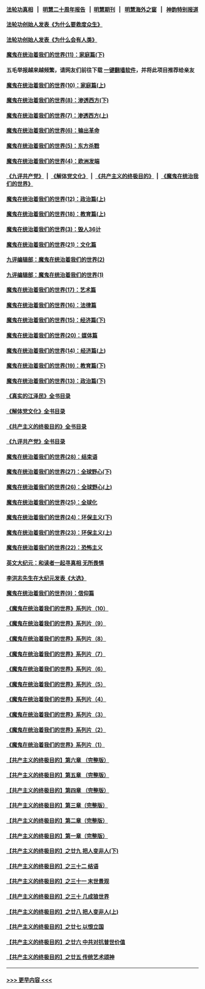 #### [法轮功真相](https://github.com/gfw-breaker/truth/blob/master/README.md?t=0) &nbsp;&nbsp;|&nbsp;&nbsp; [明慧二十周年报告](https://github.com/gfw-breaker/mh-reports/blob/master/README.md?t=0) &nbsp;&nbsp;|&nbsp;&nbsp;[明慧期刊](https://github.com/gfw-breaker/mh-qikan) &nbsp;&nbsp;|&nbsp;&nbsp; [明慧海外之窗](https://github.com/gfw-breaker/mh-news/blob/master/README.md?t=0) &nbsp;&nbsp;|&nbsp;&nbsp; [神韵特别报道](https://github.com/gfw-breaker/mh-news/blob/master/shenyun.md?t=0)
#### [法轮功创始人发表《为什么要救度众生》](../pages/nsc422/n13975246.md?t=06242143) 
#### [法轮功创始人发表《为什么会有人类》](../pages/nsc422/n13912117.md?t=06242143) 
#### [魔鬼在统治着我们的世界(11)：家庭篇(下)](../pages/nsc422/n10440961.md?t=06242143) 
#### 五毛举报越来越频繁，请网友们前往下载 [一键翻墙软件](https://github.com/gfw-breaker/ssr-accounts)，并将此项目推荐给亲友
#### [魔鬼在统治着我们的世界(10)：家庭篇(上)](../pages/nsc422/n10435448.md?t=06242143) 
#### [魔鬼在统治着我们的世界(8)：渗透西方(下)](../pages/nsc422/n10429603.md?t=06242143) 
#### [魔鬼在统治着我们的世界(7)：渗透西方(上)](../pages/nsc422/n10426013.md?t=06242143) 
#### [魔鬼在统治着我们的世界(6)：输出革命](../pages/nsc422/n10421536.md?t=06242143) 
#### [魔鬼在统治着我们的世界(5)：东方杀戮](../pages/nsc422/n10417707.md?t=06242143) 
#### [魔鬼在统治着我们的世界(4)：欧洲发端](../pages/nsc422/n10414890.md?t=06242143) 
#### [《九评共产党》](https://github.com/begood0513/9ping.md/blob/master/README.md) &nbsp;|&nbsp; [《解体党文化》](../../../../jtdwh.md/blob/master/README.md)  &nbsp;|&nbsp; [《共产主义的终极目的》](../../../../gczydzjmd.md/blob/master/README.md) &nbsp;|&nbsp; [《魔鬼在统治我们的世界》](../../../../mgztzwmdsj.md/blob/master/README.md) 
#### [魔鬼在统治着我们的世界(12)：政治篇(上)](../pages/nsc422/n10444576.md?t=06242143) 
#### [魔鬼在统治着我们的世界(18)：教育篇(上)](../pages/nsc422/n10526970.md?t=06242143) 
#### [魔鬼在统治着我们的世界(3)：毁人36计](../pages/nsc422/n10411583.md?t=06242143) 
#### [魔鬼在统治着我们的世界(21)：文化篇](../pages/nsc422/n10597706.md?t=06242143) 
#### [九评编辑部：魔鬼在统治着我们的世界(2)](../pages/nsc422/n10410036.md?t=06242143) 
#### [九评编辑部：魔鬼在统治着我们的世界(1)](../pages/nsc422/n10406825.md?t=06242143) 
#### [魔鬼在统治着我们的世界(17)：艺术篇](../pages/nsc422/n10499093.md?t=06242143) 
#### [魔鬼在统治着我们的世界(16)：法律篇](../pages/nsc422/n10485969.md?t=06242143) 
#### [魔鬼在统治着我们的世界(15)：经济篇(下)](../pages/nsc422/n10469975.md?t=06242143) 
#### [魔鬼在统治着我们的世界(20)：媒体篇](../pages/nsc422/n10586579.md?t=06242143) 
#### [魔鬼在统治着我们的世界(14)：经济篇(上)](../pages/nsc422/n10457370.md?t=06242143) 
#### [魔鬼在统治着我们的世界(19)：教育篇(下)](../pages/nsc422/n10564808.md?t=06242143) 
#### [魔鬼在统治着我们的世界(13)：政治篇(下)](../pages/nsc422/n10448270.md?t=06242143) 
#### [《真实的江泽民》全书目录](../pages/nsc422/n13721399.md?t=06242143) 
#### [《解体党文化》全书目录](../pages/nsc422/n13721157.md?t=06242143) 
#### [《共产主义的终极目的》全书目录](../pages/nsc422/n13721048.md?t=06242143) 
#### [《九评共产党》全书目录](../pages/nsc422/n13708085.md?t=06242143) 
#### [魔鬼在统治着我们的世界(28)：结束语](../pages/nsc422/n10936246.md?t=06242143) 
#### [魔鬼在统治着我们的世界(27)：全球野心(下)](../pages/nsc422/n10928319.md?t=06242143) 
#### [魔鬼在统治着我们的世界(26)：全球野心(上)](../pages/nsc422/n10900318.md?t=06242143) 
#### [魔鬼在统治着我们的世界(25)：全球化](../pages/nsc422/n10788205.md?t=06242143) 
#### [魔鬼在统治着我们的世界(24)：环保主义(下)](../pages/nsc422/n10695307.md?t=06242143) 
#### [魔鬼在统治着我们的世界(23)：环保主义(上)](../pages/nsc422/n10688613.md?t=06242143) 
#### [魔鬼在统治着我们的世界(22)：恐怖主义](../pages/nsc422/n10614727.md?t=06242143) 
#### [英文大纪元：和读者一起寻真相 无所畏惧](../pages/nsc422/n12542027.md?t=06242143) 
#### [李洪志先生在大纪元发表《大选》](../pages/nsc422/n12534746.md?t=06242143) 
#### [魔鬼在统治着我们的世界(9)：信仰篇](../pages/nsc422/n10432159.md?t=06242143) 
#### [《魔鬼在统治着我们的世界》系列片（10）](../pages/nsc422/n12292670.md?t=06242143) 
#### [《魔鬼在统治着我们的世界》系列片（9）](../pages/nsc422/n12290859.md?t=06242143) 
#### [《魔鬼在统治着我们的世界》系列片（8）](../pages/nsc422/n12287445.md?t=06242143) 
#### [《魔鬼在统治着我们的世界》系列片（7）](../pages/nsc422/n12283425.md?t=06242143) 
#### [《魔鬼在统治着我们的世界》系列片（6）](../pages/nsc422/n12282314.md?t=06242143) 
#### [《魔鬼在统治着我们的世界》系列片（5）](../pages/nsc422/n12281419.md?t=06242143) 
#### [《魔鬼在统治着我们的世界》系列片（4）](../pages/nsc422/n12274024.md?t=06242143) 
#### [《魔鬼在统治着我们的世界》系列片（3）](../pages/nsc422/n12271322.md?t=06242143) 
#### [《魔鬼在统治着我们的世界》系列片（2）](../pages/nsc422/n12269049.md?t=06242143) 
#### [《魔鬼在统治着我们的世界》系列片（1）](../pages/nsc422/n12267575.md?t=06242143) 
#### [【共产主义的终极目的】第六章 （完整版）](../pages/nsc422/n11428913.md?t=06242143) 
#### [【共产主义的终极目的】第五章 （完整版）](../pages/nsc422/n11428912.md?t=06242143) 
#### [【共产主义的终极目的】第四章 （完整版）](../pages/nsc422/n11428907.md?t=06242143) 
#### [【共产主义的终极目的】第三章（完整版）](../pages/nsc422/n11428848.md?t=06242143) 
#### [【共产主义的终极目的】第二章（完整版）](../pages/nsc422/n11428831.md?t=06242143) 
#### [【共产主义的终极目的】第一章（完整版）](../pages/nsc422/n11417651.md?t=06242143) 
#### [【共产主义的终极目的】之廿九 把人变非人(下)](../pages/nsc422/n11344140.md?t=06242143) 
#### [【共产主义的终极目的】之三十二 结语](../pages/nsc422/n11360535.md?t=06242143) 
#### [【共产主义的终极目的】之三十一 末世景观](../pages/nsc422/n11351129.md?t=06242143) 
#### [【共产主义的终极目的】之三十 几成狼世界](../pages/nsc422/n11348280.md?t=06242143) 
#### [【共产主义的终极目的】之廿八 把人变非人(上)](../pages/nsc422/n11340492.md?t=06242143) 
#### [【共产主义的终极目的】之廿七 以恨立国](../pages/nsc422/n11336944.md?t=06242143) 
#### [【共产主义的终极目的】之廿六 中共对抗普世价值](../pages/nsc422/n11324785.md?t=06242143) 
#### [【共产主义的终极目的】之廿五 传统艺术颂神](../pages/nsc422/n11296396.md?t=06242143) 

----
#### [ >>> 更早内容 <<< ](../indexes/nsc422-earlier.md)
